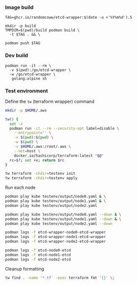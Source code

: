 ### Image build

```
TAG=ghcr.io/randomcoww/etcd-wrapper:$(date -u +'%Y%m%d').5

mkdir -p build
TMPDIR=$(pwd)/build podman build \
  -t $TAG . && \

podman push $TAG
```

### Dev build

```
podman run -it --rm \
  -v $(pwd):/go/etcd-wrapper \
  -w /go/etcd-wrapper \
   golang:alpine sh
```

### Test environment

Define the `tw` (terraform wrapper) command

```bash
mkdir -p $HOME/.aws

tw() {
  set -x
  podman run -it --rm --security-opt label=disable \
    --entrypoint='' \
    -v $(pwd):$(pwd) \
    -w $(pwd) \
    -v $HOME/.aws:/root/.aws \
    --net=host \
    docker.io/hashicorp/terraform:latest "$@"
  rc=$?; set +x; return $rc
}
```

```bash
tw terraform -chdir=testenv init
tw terraform -chdir=testenv apply
```

Run each node

```bash
podman play kube testenv/output/node0.yaml & \
podman play kube testenv/output/node1.yaml & \
podman play kube testenv/output/node2.yaml

podman play kube testenv/output/node0.yaml --down & \
podman play kube testenv/output/node1.yaml --down & \
podman play kube testenv/output/node2.yaml --down
```

```bash
podman logs -f etcd-wrapper-node0-etcd-wrapper
podman logs -f etcd-wrapper-node1-etcd-wrapper
podman logs -f etcd-wrapper-node2-etcd-wrapper
```

```bash
podman logs -f etcd-node0-etcd
podman logs -f etcd-node1-etcd
podman logs -f etcd-node2-etcd
```

Cleanup formatting

```bash
tw find . -name '*.tf' -exec terraform fmt '{}' \;
```